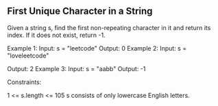 ## First Unique Character in a String
Given a string s, find the first non-repeating character in it and return its index. If it does not exist, return -1.


Example 1:
Input: s = "leetcode"
Output: 0
Example 2:
Input: s = "loveleetcode"

Output: 2
Example 3:
Input: s = "aabb"
Output: -1
 
Constraints:

1 <= s.length <= 105
s consists of only lowercase English letters.
